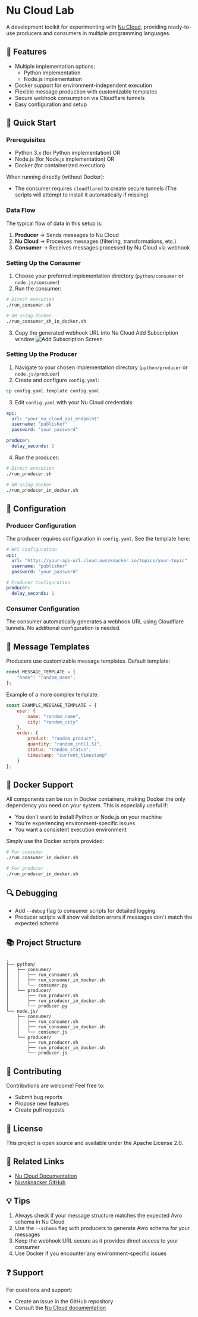 # Nu Cloud Lab

A development toolkit for experimenting with [Nu Cloud](https://cloud.nussknacker.io/), providing ready-to-use producers and consumers in multiple programming languages.

## 🌟 Features

- Multiple implementation options:
  - Python implementation
  - Node.js implementation
- Docker support for environment-independent execution
- Flexible message production with customizable templates
- Secure webhook consumption via Cloudflare tunnels
- Easy configuration and setup

## 🚀 Quick Start

### Prerequisites

- Python 3.x (for Python implementation) OR
- Node.js (for Node.js implementation) OR
- Docker (for containerized execution)

When running directly (without Docker):
- The consumer requires `cloudflared` to create secure tunnels
  (The scripts will attempt to install it automatically if missing)

### Data Flow

The typical flow of data in this setup is:
1. **Producer** → Sends messages to Nu Cloud
2. **Nu Cloud** → Processes messages (filtering, transformations, etc.)
3. **Consumer** → Receives messages processed by Nu Cloud via webhook

### Setting Up the Consumer

1. Choose your preferred implementation directory (`python/consumer` or `node.js/consumer`)
2. Run the consumer:

```bash
# Direct execution
./run_consumer.sh

# OR using Docker
./run_consumer_sh_in_docker.sh
```

3. Copy the generated webhook URL into Nu Cloud Add Subscription window
![Add Subscription Screen](./imgs/addsubscription_screen.png)

### Setting Up the Producer

1. Navigate to your chosen implementation directory (`python/producer` or `node.js/producer`)
2. Create and configure `config.yaml`:
```bash
cp config.yaml.template config.yaml
```

3. Edit `config.yaml` with your Nu Cloud credentials:
```yaml
api:
  url: "your_nu_cloud_api_endpoint"
  username: "publisher"
  password: "your_password"

producer:
  delay_seconds: 1
```

4. Run the producer:
```bash
# Direct execution
./run_producer.sh

# OR using Docker
./run_producer_in_docker.sh
```

## 📝 Configuration

### Producer Configuration
The producer requires configuration in `config.yaml`. See the template here:

```yaml
# API Configuration
api:
  url: "https://your-api-url.cloud.nussknacker.io/topics/your-topic"
  username: "publisher"
  password: "your_password"

# Producer Configuration
producer:
  delay_seconds: 1
```

### Consumer Configuration
The consumer automatically generates a webhook URL using Cloudflare tunnels. No additional configuration is needed.

## 🔧 Message Templates

Producers use customizable message templates. Default template:

```javascript
const MESSAGE_TEMPLATE = {
    "name": "random_name",
};
```

Example of a more complex template:

```javascript
const EXAMPLE_MESSAGE_TEMPLATE = {
    user: {
        name: "random_name",
        city: "random_city"
    },
    order: {
        product: "random_product",
        quantity: "random_int(1,5)",
        status: "random_status",
        timestamp: "current_timestamp"
    }
};
```

## 🐳 Docker Support

All components can be run in Docker containers, making Docker the only dependency you need on your system. This is especially useful if:

- You don't want to install Python or Node.js on your machine
- You're experiencing environment-specific issues
- You want a consistent execution environment

Simply use the Docker scripts provided:

```bash
# For consumer
./run_consumer_in_docker.sh

# For producer
./run_producer_in_docker.sh
```

## 🔍 Debugging

- Add `--debug` flag to consumer scripts for detailed logging
- Producer scripts will show validation errors if messages don't match the expected schema

## 📚 Project Structure

```
.
├── python/
│   ├── consumer/
│   │   ├── run_consumer.sh
│   │   ├── run_consumer_in_docker.sh
│   │   └── consumer.py
│   └── producer/
│       ├── run_producer.sh
│       ├── run_producer_in_docker.sh
│       └── producer.py
└── node.js/
    ├── consumer/
    │   ├── run_consumer.sh
    │   ├── run_consumer_in_docker.sh
    │   └── consumer.js
    └── producer/
        ├── run_producer.sh
        ├── run_producer_in_docker.sh
        └── producer.js
```

## 🤝 Contributing

Contributions are welcome! Feel free to:
- Submit bug reports
- Propose new features
- Create pull requests

## 📄 License

This project is open source and available under the Apache License 2.0.

## 🔗 Related Links

- [Nu Cloud Documentation](https://nussknacker.io/documentation)
- [Nussknacker GitHub](https://github.com/nussknacker/nussknacker)

## 💡 Tips

1. Always check if your message structure matches the expected Avro schema in Nu Cloud
2. Use the `--schema` flag with producers to generate Avro schema for your messages
3. Keep the webhook URL secure as it provides direct access to your consumer
4. Use Docker if you encounter any environment-specific issues

## ❓ Support

For questions and support:
- Create an issue in the GitHub repository
- Consult the [Nu Cloud documentation](https://nussknacker.io/documentation)
